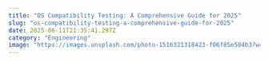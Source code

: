 ```yaml
---
title: "OS Compatibility Testing: A Comprehensive Guide for 2025"
slug: "os-compatibility-testing-a-comprehensive-guide-for-2025"
date: 2025-06-11T21:35:41.297Z
category: "Engineering"
image: "https://images.unsplash.com/photo-1516321318423-f06f85e504b3?w=1200&h=600&fit=crop"
---
```


